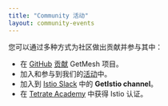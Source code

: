 ```yaml
---
title: "Community 活动"
layout: community-events
---
```


您可以通过多种方式为社区做出贡献并参与其中：

- 在 [GitHub](https://github.com/tetratelabs/getmesh) [贡献](/community/contributing/)  GetMesh 项目。
- 加入和参与到我们的[活动](/community/event/)中。
- 加入到 [Istio Slack](https://slack.istio.io) 中的 **GetIstio channel**。
- 在 [Tetrate Academy](http://certifications.tetrate.io/) 中获得 Istio 认证。